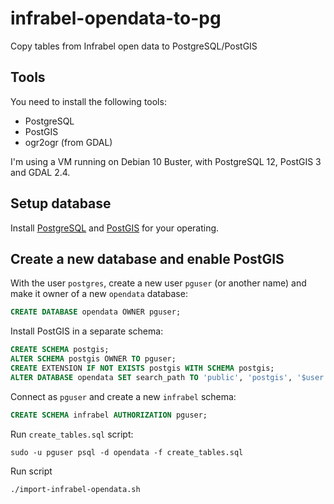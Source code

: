# infrabel-opendata-to-pg
Copy tables from Infrabel open data to PostgreSQL/PostGIS

## Tools
You need to install the following tools:

* PostgreSQL
* PostGIS
* ogr2ogr (from GDAL)

I'm using a VM running on Debian 10 Buster, with PostgreSQL 12, PostGIS 3 and GDAL 2.4.

## Setup database
Install [PostgreSQL](https://postgresql.org) and [PostGIS](https://postgis.net) for your operating.

## Create a new database and enable PostGIS

With the user `postgres`, create a new user `pguser` (or another name) and make it owner of a new `opendata` database:

```sql
CREATE DATABASE opendata OWNER pguser;
```

Install PostGIS in a separate schema:

```sql
CREATE SCHEMA postgis;
ALTER SCHEMA postgis OWNER TO pguser;
CREATE EXTENSION IF NOT EXISTS postgis WITH SCHEMA postgis;
ALTER DATABASE opendata SET search_path TO 'public', 'postgis', '$user';
```

Connect as `pguser` and create a new `infrabel` schema:
```sql
CREATE SCHEMA infrabel AUTHORIZATION pguser;
```

Run `create_tables.sql` script:
```
sudo -u pguser psql -d opendata -f create_tables.sql
```

Run script
```
./import-infrabel-opendata.sh
```
